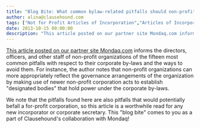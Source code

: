 ```yaml
---
title: "Blog Bite: What common bylaw-related pitfalls should non-profit organizations be aware of, and how can they be avoided?"
author: alina@clausehound.com
tags: ["Not for Profit Articles of Incorporation","Articles of Incorporation","Mondaq","Learn","USA"]
date: 2013-10-15 00:00:00
description: "This article posted on our partner site Mondaq.com informs the directors, officers, and other staff of non-profit organizations of the fifteen most common pitfalls with respect to their corporate by-..."
---
```


[This article posted on our partner site Mondaq.com](http://www.mondaq.com/unitedstates/x/269068/Charities+Non-Profits/The+15+Most+Common+Nonprofit+Bylaw+Pitfalls+How+To+Avoid+The+Traps) informs the directors, officers, and other staff of non-profit organizations of the fifteen most common pitfalls with respect to their corporate by-laws and the ways to avoid them. For instance, the author notes that non-profit organizations can more appropriately reflect the governance arrangements of the organization by making use of newer non-profit corporation acts to establish "designated bodies" that hold power under the corporate by-laws.

We note that the pitfalls found here are also pitfalls that would potentially befall a for-profit corporation, so this article is a worthwhile read for any new incorporator or corporate secretary.
This "blog bite" comes to you as a part of Clausehound's collaboration with Mondaq!